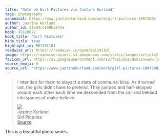 ```yaml
---
title: "Note on Girl Pictures via Justine Kurland"
tags: photography
canonical: https://www.justinekurland.com/work/girl-pictures-19972002
author: Justine Kurland
author_id: 21ed4ce198ba844a
book: 45120672
book_title: "Girl Pictures"
hide_title: true
highlight_id: 801191101
readwise_url: https://readwise.io/open/801191101
image: https://readwise-assets.s3.amazonaws.com/static/images/article2.74d541386bbf.png
favicon_url: https://s2.googleusercontent.com/s2/favicons?domain=www.justinekurland.com
source_emoji: 🌐
source_url: "https://www.justinekurland.com/work/girl-pictures-19972002#:~:text=I%20intended%20for,spaces%20of%20make-believe."
---
```


> I intended for them to playact a state of communal bliss. As it turned out, the girls didn’t have to pretend. They jumped and half-skipped around each other each time we descended from the car and trekked into spaces of make-believe.
> <div class="quoteback-footer"><div class="quoteback-avatar"><img class="mini-favicon" src="https://s2.googleusercontent.com/s2/favicons?domain=www.justinekurland.com"></div><div class="quoteback-metadata"><div class="metadata-inner"><span style="display:none">FROM:</span><div aria-label="Justine Kurland" class="quoteback-author"> Justine Kurland</div><div aria-label="Girl Pictures" class="quoteback-title"> Girl Pictures</div></div></div><div class="quoteback-backlink"><a target="_blank" aria-label="go to the full text of this quotation" rel="noopener" href="https://www.justinekurland.com/work/girl-pictures-19972002#:~:text=I%20intended%20for,spaces%20of%20make-believe." class="quoteback-arrow"> Source</a></div></div>

This is a beautiful photo series.